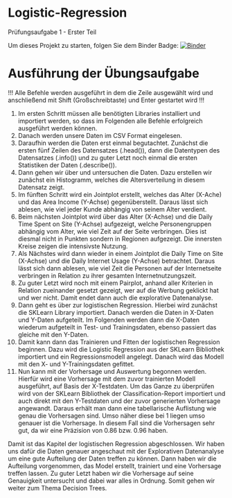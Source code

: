# Logistic-Regression
Prüfungsaufgabe 1 - Erster Teil

Um dieses Projekt zu starten, folgen Sie dem Binder Badge:      [![Binder](https://mybinder.org/badge_logo.svg)](https://mybinder.org/v2/gh/FelixWuensch/Logistic-Regression/main)

# Ausführung der Übungsaufgabe

!!! Alle Befehle werden ausgeführt in dem die Zeile ausgewählt wird und anschließend mit Shift (Großschreibtaste) und Enter gestartet wird !!!

1. Im ersten Schritt müssen alle benötigten Libraries installiert und importiert werden, so dass im Folgenden alle Befehle erfolgreich ausgeführt werden können.
2. Danach werden unsere Daten im CSV Format eingelesen.
3. Daraufhin werden die Daten erst einmal begutachtet. Zunächst die ersten fünf Zeilen des Datensatzes (.head()), dann die Datentypen des Datensatzes (.info()) und zu guter Letzt noch einmal die ersten Statistiken der Daten (.describe()).
4. Dann gehen wir über und untersuchen die Daten. Dazu erstellen wir zunächst ein Histogramm, welches die Altersverteilung in diesem Datensatz zeigt.
5. Im fünften Schritt wird ein Jointplot erstellt, welches das Alter (X-Ache) und das Area Income (Y-Achse) gegenüberstellt. Daraus lässt sich ablesen, wie viel jeder Kunde abhängig von seinem Alter verdient.
6. Beim nächsten Jointplot wird über das Alter (X-Achse) und die Daily Time Spent on Site (Y-Achse) aufgezeigt, welche Personengruppen abhängig vom Alter, wie viel Zeit auf der Seite verbringen. Dies ist diesmal nicht in Punkten sondern in Regionen aufgezeigt. Die innersten Kreise zeigen die intensivste Nutzung.
7. Als Nächstes wird dann wieder in einem Jointplot die Daily Time on Site (X-Achse) und die Daily Internet Usage (Y-Achse) betrachtet. Daraus lässt sich dann ablesen, wie viel Zeit die Personen auf der Internetseite verbringen in Relation zu ihrer gesamten Internetnutzungszeit.
8. Zu guter Letzt wird noch mit einem Pairplot, anhand aller Kriterien in Relation zueinander gesetzt gezeigt, wer auf die Werbung geklickt hat und wer nicht. Damit endet dann auch die explorative Datenanalyse.
9. Dann geht es über zur logistischen Regression. Hierbei wird zunächst die SKLearn Library importiert. Danach werden die Daten in X-Daten und Y-Daten aufgeteilt. Im Folgenden werden dann die X-Daten wiederum aufgeteilt in Test- und Trainingsdaten, ebenso passiert das gleiche mit den Y-Daten.
10. Damit kann dann das Trainieren und Fitten der logistischen Regression beginnen. Dazu wird die Logistic Regression aus der SKLearn Bibliothek importiert und ein Regressionsmodell angelegt. Danach wird das Modell mit den X- und Y-Trainingsdaten gefittet.
11. Nun kann mit der Vorhersage und Auswertung begonnen werden. Hierfür wird eine Vorhersage mit dem zuvor trainierten Modell ausgeführt, auf Basis der X-Testdaten. Um das Ganze zu überprüfen wird von der SKLearn Bibliothek der Classification-Report importiert und auch direkt mit den Y-Testdaten und der zuvor generierten Vorhersage angewandt. Daraus erhält man dann eine tabellarische Auflistung wie genau die Vorhersagen sind. Umso näher diese bei 1 liegen umso genauer ist die Vorhersage. In diesem Fall sind die Vorhersagen sehr gut, da wir eine Präzision von 0.86 bzw. 0.96 haben.

Damit ist das Kapitel der logistischen Regression abgeschlossen. Wir haben uns dafür die Daten genauer angeschaut mit der Explorativen Datenanalyse um eine gute Aufteilung der Daten treffen zu können. Dann haben wir die Aufteilung vorgenommen, das Model erstellt, trainiert und eine Vorhersage treffen lassen. Zu guter Letzt haben wir die Vorhersage auf seine Genauigkeit untersucht und dabei war alles in Ordnung. Somit gehen wir weiter zum Thema Decision Trees.
